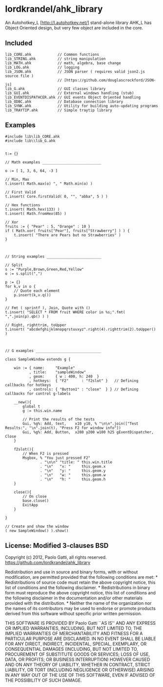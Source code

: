 lordkrandel/ahk_library
================================


An Autohotkey_L [http://l.autohotkey.net/] stand-alone library
AHK_L has Object Oriented design, but very few object are included in the core.

Included
---------------------------

    lib_CORE.ahk            // Common functions
    lib_STRING.ahk          // string manipulation
    lib_MATH.ahk            // math, algebra, base change
    lib_LOG.ahk             // logging
    lib_JSON.ahk            // JSON parser ( requires valid json2.js source file )
                            // [https://github.com/douglascrockford/JSON-js]
    lib_G.ahk               // GUI classes library
    lib_GUI.ahk             // External windows handling (stub)
    lib_EVENTDISPATHCER.ahk // GUI events Object Oriented handling
    lib_ODBC.ahk            // Database connection library
    lib_SYNK.ahk            // Utility for building auto-updating programs
    lib_TRAYTIP.ahk         // Simple traytip library

Examples
------------------------

    #include lib\lib_CORE.ahk
    #include lib\\lib_G.ahk


    t:= {}

    // Math examples ___________________________

    o := [ 1, 3, 6, 64, -3 ]

    // Min, Max
    t.insert( Math.max(o) ", " Math.min(o) )

    // First Valid
    t.insert( Core.firstValid( 0, "", "abba", 5 ) )

    // Hex functions
    t.insert( Math.hex(133) )
    t.insert( Math.fromHex(85) )

    // Xor
    fruits := { "Pear" : 5, "Orange" : 10 }
    if ( Math.xor( fruits["Pear"], fruits["Strawberry"] ) ) {
        t.insert( "There are Pears but no Strawberries" )
    }



    // String examples _________________________

    // Split
    s := "Purple,Brown,Green,Red,Yellow"
    o := s.split(",")

    p := {}
    for k,v in o {
        // Quote each element
        p.insert(k,v.q())
    }

    // Fmt ( sprintf ), Join, Quote with ()
    t.insert( "SELECT * FROM fruit WHERE color in %s;".fmt( ",".join(p).qb() ) )

    // Right, righttrim, toUpper
    t.insert( "abcdefghijklmnopqrstuvxyz".right(4).righttrim(2).toUpper() )



    // G examples ______________________________

    class SampleWindow extends g {

        win := { name:     "Example"
               , title:    "sampleWindow"
               , geom:     { w : 400, h: 240  }
               , hotkeys:  { "F2"      : "f2slot" }   // Defining callbacks for hotkeys
               , controls: { "Button1" : "close"  } } // Defining callbacks for control g-labels

        __new(){
            global t
            g := this.win.name

            // Print the results of the tests
            Gui, %g%: Add, text,    x10 y10, % "\n\n".join(["Test Results:", "\n".join(t), "Press F2 for window info"])
            Gui, %g%: Add, Button,  x280 y200 w100 h25 gEventDispatcher, Close
        }

        f2slot(){
            // When F2 is pressed
            Msgbox, % "You just pressed F2"
                    . "\n\n" "title: " this.win.title
                    . "\n"   "x: "     this.geom.x
                    . "\n"   "y: "     this.geom.y
                    . "\n"   "w: "     this.geom.w
                    . "\n"   "h: "     this.geom.h
        }

        close(){
            // On close
            base.close()
            ExitApp
        }

    }

    // Create and show the window
    ( new SampleWindow() ).show()


License: Modified 3-clauses BSD
-------------------------

Copyright (c) 2012, Paolo Gatti, all rights reserved.
https://github.com/lordkrandel/ahk_library

Redistribution and use in source and binary forms, with or without
modification, are permitted provided that the following conditions are met:
    * Redistributions of source code must retain the above copyright
      notice, this list of conditions and the following disclaimer.
    * Redistributions in binary form must reproduce the above copyright
      notice, this list of conditions and the following disclaimer in the
      documentation and/or other materials provided with the distribution.
    * Neither the name of the organization nor the
      names of its contributors may be used to endorse or promote products
      derived from this software without specific prior written permission.

THIS SOFTWARE IS PROVIDED BY Paolo Gatti ``AS IS'' AND ANY
EXPRESS OR IMPLIED WARRANTIES, INCLUDING, BUT NOT LIMITED TO, THE IMPLIED
WARRANTIES OF MERCHANTABILITY AND FITNESS FOR A PARTICULAR PURPOSE ARE
DISCLAIMED. IN NO EVENT SHALL <copyright holder> BE LIABLE FOR ANY
DIRECT, INDIRECT, INCIDENTAL, SPECIAL, EXEMPLARY, OR CONSEQUENTIAL DAMAGES
(INCLUDING, BUT NOT LIMITED TO, PROCUREMENT OF SUBSTITUTE GOODS OR SERVICES;
LOSS OF USE, DATA, OR PROFITS; OR BUSINESS INTERRUPTION) HOWEVER CAUSED AND
ON ANY THEORY OF LIABILITY, WHETHER IN CONTRACT, STRICT LIABILITY, OR TORT
(INCLUDING NEGLIGENCE OR OTHERWISE) ARISING IN ANY WAY OUT OF THE USE OF THIS
SOFTWARE, EVEN IF ADVISED OF THE POSSIBILITY OF SUCH DAMAGE.

